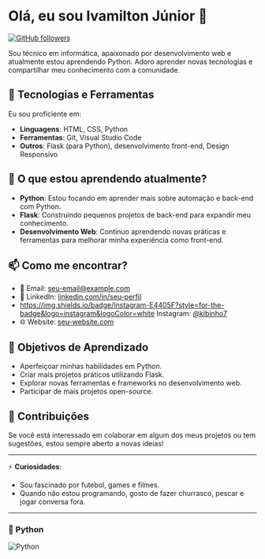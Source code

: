 # Olá, eu sou Ivamilton Júnior 👋

[![GitHub followers](https://img.shields.io/github/followers/seu-usuario?label=Follow&style=social)](https://github.com/seu-usuario)

Sou técnico em informática, apaixonado por desenvolvimento web e atualmente estou aprendendo Python. Adoro aprender novas tecnologias e compartilhar meu conhecimento com a comunidade.

## 🚀 Tecnologias e Ferramentas

Eu sou proficiente em:

- **Linguagens**: HTML, CSS, Python
- **Ferramentas**: Git, Visual Studio Code
- **Outros**: Flask (para Python), desenvolvimento front-end, Design Responsivo

## 🌱 O que estou aprendendo atualmente?

- **Python**: Estou focando em aprender mais sobre automação e back-end com Python.
- **Flask**: Construindo pequenos projetos de back-end para expandir meu conhecimento.
- **Desenvolvimento Web**: Continuo aprendendo novas práticas e ferramentas para melhorar minha experiência como front-end.

## 📫 Como me encontrar?

- 📧 Email: [seu-email@example.com](mailto:seu-email@example.com)
- 🔗 LinkedIn: [linkedin.com/in/seu-perfil](https://linkedin.com/in/seu-perfil)
- https://img.shields.io/badge/Instagram-E4405F?style=for-the-badge&logo=instagram&logoColor=white Instagram: [@kibinho7](https://www.instagram.com/kibinho7/)
- 🌐 Website: [seu-website.com](https://seu-website.com)

## 🎯 Objetivos de Aprendizado

- Aperfeiçoar minhas habilidades em Python.
- Criar mais projetos práticos utilizando Flask.
- Explorar novas ferramentas e frameworks no desenvolvimento web.
- Participar de mais projetos open-source.

## 🤝 Contribuições

Se você está interessado em colaborar em algum dos meus projetos ou tem sugestões, estou sempre aberto a novas ideias!

---

⚡ **Curiosidades**:

- Sou fascinado por futebol, games e filmes.
- Quando não estou programando, gosto de fazer churrasco, pescar e jogar conversa fora.

---

### 🐍 Python

![Python](https://img.shields.io/badge/-Python-blue?logo=python&logoColor=white)


